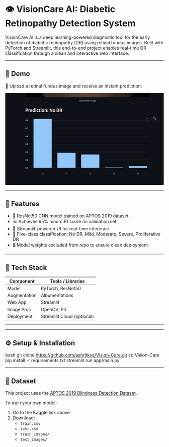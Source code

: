 # 👁️ VisionCare AI: Diabetic Retinopathy Detection System

VisionCare AI is a deep learning-powered diagnostic tool for the early detection of diabetic retinopathy (DR) using retinal fundus images. Built with PyTorch and Streamlit, this end-to-end project enables real-time DR classification through a clean and interactive web interface.

---

## 🚀 Demo

📸 Upload a retinal fundus image and receive an instant prediction:

![App Screenshot](screenshots/prediction_demo.png)

---

## 🧠 Features

- 🧬 ResNet50 CNN model trained on APTOS 2019 dataset
- 📊 Achieves 65% macro F1 score on validation set
- 🧾 Streamlit-powered UI for real-time inference
- 🧠 Five-class classification: No DR, Mild, Moderate, Severe, Proliferative DR
- 🔒 Model weights excluded from repo to ensure clean deployment

---

## 🧰 Tech Stack

| Component     | Tools / Libraries               |
|---------------|----------------------------------|
| Model         | PyTorch, ResNet50               |
| Augmentation  | Albumentations                  |
| Web App       | Streamlit                       |
| Image Proc    | OpenCV, PIL                     |
| Deployment    | Streamlit Cloud (optional)      |

---




---

## ⚙️ Setup & Installation

bash
git clone https://github.com/ashritkvs/Vision-Care.git
cd Vision-Care
pip install -r requirements.txt
streamlit run app/main.py

---

## 📂 Dataset

This project uses the [APTOS 2019 Blindness Detection Dataset](https://www.kaggle.com/competitions/aptos2019-blindness-detection/data).

To train your own model:

1. Go to the Kaggle link above
2. Download:
   - `train.csv`
   - `test.csv`
   - `train_images/`
   - `test_images/`



